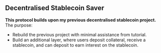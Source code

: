 ## Decentralised Stablecoin Saver

**This protocol builds upon my previous decentralised stablecoin project.**
The purpose:
- Rebuild the previous project with minimal assistance from tutorial.
- Build an additional layer, where users deposit collateral, receive a stablecoin, and can deposit to earn interest on the stablecoin.